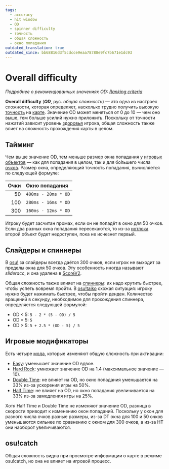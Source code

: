 ```yaml
---
tags:
  - accuracy
  - hit window
  - OD
  - spinner difficulty
  - точность
  - общая сложность
  - окно попадания
outdated_translation: true
outdated_since: bb68816d3f5cdcce9eaa78788e9fc7b671e1dc93
---
```


# Overall difficulty

*Подробнее о рекомендованных значениях OD: [Ranking criteria](/wiki/Ranking_Criteria)*

**Overall difficulty** (***OD***, рус. *общая сложность*) — это одна из настроек сложности, которая определяет, насколько трудно получить высокую [точность](/wiki/Gameplay/Accuracy) на [карте](/wiki/Beatmap). Значение OD может меняться от 0 до 10 — чем оно выше, тем больше усилий нужно приложить. Поскольку от точности нажатий зависит уровень [здоровья](/wiki/Gameplay/Health) игрока, общая сложность также влиет на сложность прохождения карты в целом.

## Тайминг

Чем выше значение OD, тем меньше размер окна попадания у [игровых объектов](/wiki/Hit_object) — как для попадания в целом, так и для бо̀льшего числа [очков](/wiki/Gameplay/Score). Размер окна, определяющий точность попадания, вычисляется по следующей формуле:

| Очки | Окно попадания |
| --: | :-- |
| 50 | `400ms - 20ms * OD` |
| 100 | `280ms - 16ms * OD` |
| 300 | `160ms - 12ms * OD` |

Игроку будет засчитан промах, если он не попадёт в окно для 50 очков. Если два разных окна попадания пересекаются, то из-за [нотлока](/wiki/Gameplay/Judgement/Notelock) второй объект будет недоступен, пока не исчезнет первый.

## Слайдеры и спиннеры

В [osu!](/wiki/Game_mode/osu!) за слайдеры всегда даётся 300 очков, если игрок не выходит за пределы окна для 50 очков. Эту особенность иногда называют *slideracc*, и она удалена в [ScoreV2](/wiki/Game_modifier/ScoreV2).

Общая сложность также влияет на [спиннеры](/wiki/Hit_object/Spinner): их надо крутить быстрее, чтобы успеть вовремя пройти. В [osu!taiko](/wiki/Game_mode/osu!taiko) схожая ситуация: игроку нужно будет нажимать быстрее, чтобы пройти денден. Количество вращений в секунду, необходимое для прохождения спиннера, определяется следующей формулой:<!-- TODO: this is probably totally wrong with recent spinner changes -->

- OD < 5: `5 - 2 * (5 - OD) / 5`
- OD = 5: `5`
- OD > 5: `5 + 2.5 * (OD - 5) / 5`

## Игровые модификаторы

Есть четыре [мода](/wiki/Game_modifier), которые изменяют общую сложность при активации:

- [Easy](/wiki/Game_modifier/Easy): уменьшает значение OD вдвое.
- [Hard Rock](/wiki/Game_modifier/Hard_Rock): умножает значение OD на 1.4 (максимальное значение — 10). 
- [Double Time](/wiki/Game_modifier/Double_Time): не влияет на OD, но окно попадания уменьшается на 33% из-за ускорения игры на 50%.
- [Half Time](/wiki/Game_modifier/Half_Time): не влияет на OD, но окно попадания увеличивается на 33% из-за замедления игры на 25%.

Хотя Half Time и Double Time не изменяют значение OD, разница в скорости приводит к изменению окон попаданий. Поскольку у окон для разного числа очков разные размеры, из-за DT окна для 100 и 50 очков уменьшаются сильнее по сравнению с окном для 300 очков, а из-за HT они наоборот увеличиваются.

## osu!catch

Общая сложность видна при просмотре информации о карте в режиме osu!catch, но она не влияет на игровой процесс.

<!-- TODO: taiko and mania info -->

<!-- TODO: Insert lots of links -->

<!-- TODO: add CHART -->
